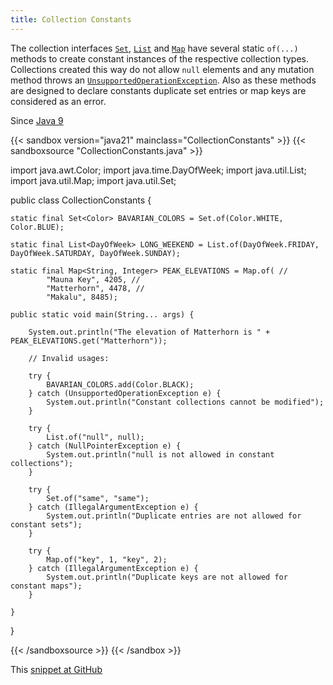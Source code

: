 ```yaml
---
title: Collection Constants
---
```


The collection interfaces [`Set`](https://docs.oracle.com/en/java/javase/17/docs/api/java.base/java/util/Set.html), [`List`](https://docs.oracle.com/en/java/javase/17/docs/api/java.base/java/util/List.html) and [`Map`](https://docs.oracle.com/en/java/javase/17/docs/api/java.base/java/util/Map.html) have several static `of(...)`
 methods to create constant instances of the respective collection types.
 Collections created this way do not allow `null` elements and any
 mutation method throws an [`UnsupportedOperationException`](https://docs.oracle.com/en/java/javase/17/docs/api/java.base/java/lang/UnsupportedOperationException.html).
 Also as these methods are designed to declare constants duplicate set entries
 or map keys are considered as an error.

Since [Java 9](/jdk/9/)

{{< sandbox version="java21" mainclass="CollectionConstants" >}}
{{< sandboxsource "CollectionConstants.java" >}}

import java.awt.Color;
import java.time.DayOfWeek;
import java.util.List;
import java.util.Map;
import java.util.Set;

public class CollectionConstants {

	static final Set<Color> BAVARIAN_COLORS = Set.of(Color.WHITE, Color.BLUE);

	static final List<DayOfWeek> LONG_WEEKEND = List.of(DayOfWeek.FRIDAY, DayOfWeek.SATURDAY, DayOfWeek.SUNDAY);

	static final Map<String, Integer> PEAK_ELEVATIONS = Map.of( //
			"Mauna Key", 4205, //
			"Matterhorn", 4478, //
			"Makalu", 8485);

	public static void main(String... args) {

		System.out.println("The elevation of Matterhorn is " + PEAK_ELEVATIONS.get("Matterhorn"));

		// Invalid usages:

		try {
			BAVARIAN_COLORS.add(Color.BLACK);
		} catch (UnsupportedOperationException e) {
			System.out.println("Constant collections cannot be modified");
		}

		try {
			List.of("null", null);
		} catch (NullPointerException e) {
			System.out.println("null is not allowed in constant collections");
		}

		try {
			Set.of("same", "same");
		} catch (IllegalArgumentException e) {
			System.out.println("Duplicate entries are not allowed for constant sets");
		}

		try {
			Map.of("key", 1, "key", 2);
		} catch (IllegalArgumentException e) {
			System.out.println("Duplicate keys are not allowed for constant maps");
		}

	}

}

{{< /sandboxsource >}}
{{< /sandbox >}}

This [snippet at GitHub](https://github.com/marchof/io.javaalmanac.snippets/tree/master/src/main/java/io/javaalmanac/snippets/util/CollectionConstants.java)
